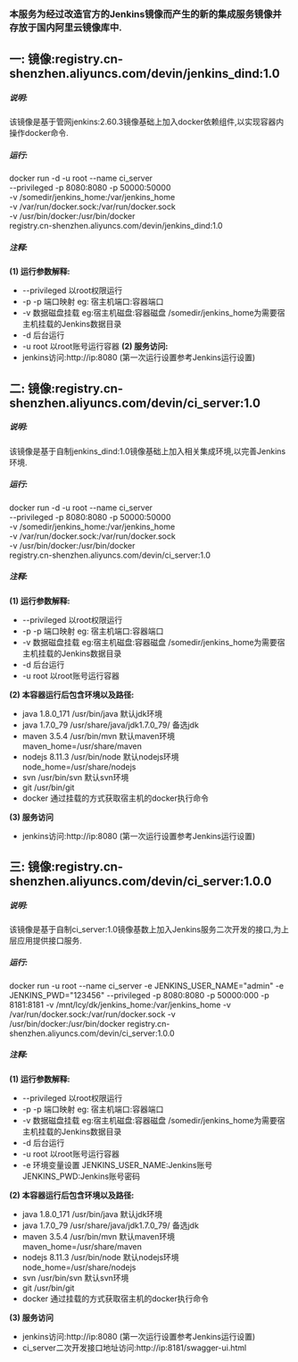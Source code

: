 
### 本服务为经过改造官方的Jenkins镜像而产生的新的集成服务镜像并存放于国内阿里云镜像库中.
一: 镜像:registry.cn-shenzhen.aliyuncs.com/devin/jenkins_dind:1.0
 ----
 ##### 说明:
 该镜像是基于管网jenkins:2.60.3镜像基础上加入docker依赖组件,以实现容器内操作docker命令.
 
 ##### 运行:
 docker run -d -u root --name ci_server \
 --privileged -p 8080:8080 -p 50000:50000 \
 -v /somedir/jenkins_home:/var/jenkins_home \
 -v /var/run/docker.sock:/var/run/docker.sock \
 -v /usr/bin/docker:/usr/bin/docker \
 registry.cn-shenzhen.aliyuncs.com/devin/jenkins_dind:1.0
 
 ##### 注释:
 **(1) 运行参数解释:**
   * --privileged  以root权限运行
   * -p -p 端口映射    eg:  宿主机端口:容器端口
   * -v 数据磁盘挂载  eg:宿主机磁盘:容器磁盘 /somedir/jenkins_home为需要宿主机挂载的Jenkins数据目录
   * -d 后台运行
   * -u root 以root账号运行容器
 **(2) 服务访问:**
   * jenkins访问:http://ip:8080 (第一次运行设置参考Jenkins运行设置)

二: 镜像:registry.cn-shenzhen.aliyuncs.com/devin/ci_server:1.0
----
##### 说明:
 该镜像是基于自制jenkins_dind:1.0镜像基础上加入相关集成环境,以完善Jenkins环境.

 ##### 运行:
docker run -d -u root --name ci_server \
 --privileged -p 8080:8080 -p 50000:50000 \
 -v /somedir/jenkins_home:/var/jenkins_home \
 -v /var/run/docker.sock:/var/run/docker.sock \
 -v /usr/bin/docker:/usr/bin/docker \
 registry.cn-shenzhen.aliyuncs.com/devin/ci_server:1.0
 
 ##### 注释:
 **(1) 运行参数解释:**
   * --privileged  以root权限运行
   * -p -p 端口映射    eg:  宿主机端口:容器端口
   * -v 数据磁盘挂载  eg:宿主机磁盘:容器磁盘 /somedir/jenkins_home为需要宿主机挂载的Jenkins数据目录
   * -d 后台运行
   * -u root 以root账号运行容器
     
 **(2) 本容器运行后包含环境以及路径:**
   * java 1.8.0_171  /usr/bin/java   默认jdk环境
   * java 1.7.0_79    /usr/share/java/jdk1.7.0_79/      备选jdk
   * maven 3.5.4    /usr/bin/mvn    默认maven环境    maven_home=/usr/share/maven
   * nodejs 8.11.3  /usr/bin/node   默认nodejs环境    node_home=/usr/share/nodejs
   * svn /usr/bin/svn                        默认svn环境 
   * git /usr/bin/git
   * docker  通过挂载的方式获取宿主机的docker执行命令
   
 **(3) 服务访问**
   * jenkins访问:http://ip:8080 (第一次运行设置参考Jenkins运行设置)
   
   
三: 镜像:registry.cn-shenzhen.aliyuncs.com/devin/ci_server:1.0.0
----
##### 说明:
 该镜像是基于自制ci_server:1.0镜像基数上加入Jenkins服务二次开发的接口,为上层应用提供接口服务.

 ##### 运行:
docker run -u root --name ci_server -e JENKINS_USER_NAME="admin" -e JENKINS_PWD="123456" --privileged -p 8080:8080 -p 50000:000 -p 8181:8181 -v /mnt/lcy/dk/jenkins_home:/var/jenkins_home -v /var/run/docker.sock:/var/run/docker.sock -v /usr/bin/docker:/usr/bin/docker registry.cn-shenzhen.aliyuncs.com/devin/ci_server:1.0.0
 
 ##### 注释:
 **(1) 运行参数解释:**
   * --privileged  以root权限运行
   * -p -p 端口映射    eg:  宿主机端口:容器端口
   * -v 数据磁盘挂载  eg:宿主机磁盘:容器磁盘 /somedir/jenkins_home为需要宿主机挂载的Jenkins数据目录
   * -d 后台运行
   * -u root 以root账号运行容器
   * -e 环境变量设置 JENKINS_USER_NAME:Jenkins账号 JENKINS_PWD:Jenkins账号密码
     
 
 **(2) 本容器运行后包含环境以及路径:**
   * java 1.8.0_171  /usr/bin/java   默认jdk环境
   * java 1.7.0_79    /usr/share/java/jdk1.7.0_79/      备选jdk
   * maven 3.5.4    /usr/bin/mvn    默认maven环境    maven_home=/usr/share/maven
   * nodejs 8.11.3  /usr/bin/node   默认nodejs环境    node_home=/usr/share/nodejs
   * svn /usr/bin/svn                        默认svn环境 
   * git /usr/bin/git
   * docker  通过挂载的方式获取宿主机的docker执行命令
   
 **(3) 服务访问**
   * jenkins访问:http://ip:8080 (第一次运行设置参考Jenkins运行设置)  
   * ci_server二次开发接口地址访问:http://ip:8181/swagger-ui.html
